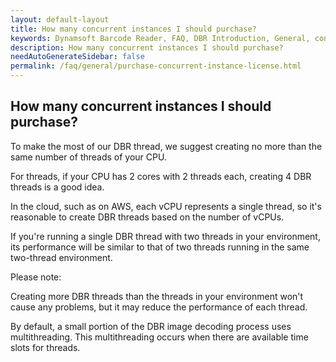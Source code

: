 ```yaml
---
layout: default-layout
title: How many concurrent instances I should purchase?
keywords: Dynamsoft Barcode Reader, FAQ, DBR Introduction, General, concurrent, instance, license.
description: How many concurrent instances I should purchase?
needAutoGenerateSidebar: false
permalink: /faq/general/purchase-concurrent-instance-license.html
---
```


## How many concurrent instances I should purchase?
To make the most of our DBR thread, we suggest creating no more than the same number of threads of your CPU.

For threads, if your CPU has 2 cores with 2 threads each, creating 4 DBR threads is a good idea.

In the cloud, such as on AWS, each vCPU represents a single thread, so it's reasonable to create DBR threads based on the number of vCPUs.

If you're running a single DBR thread with two threads in your environment, its performance will be similar to that of two threads running in the same two-thread environment.

Please note:

Creating more DBR threads than the threads in your environment won't cause any problems, but it may reduce the performance of each thread.

By default, a small portion of the DBR image decoding process uses multithreading. This multithreading occurs when there are available time slots for threads.

